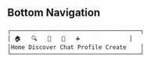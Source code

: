 
## Bottom Navigation
```
┌─────────────────────────────────────┐
│ 🏠   🔍   💬   👤   ➕              │
│Home Discover Chat Profile Create    │
└─────────────────────────────────────┘
``` 